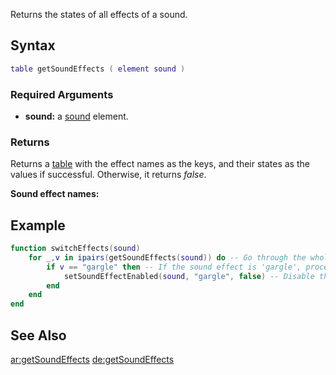 Returns the states of all effects of a sound.

Syntax
------

``` lua
table getSoundEffects ( element sound )
```

### Required Arguments

-   **sound:** a [sound](/docs/sound.md "wikilink") element.

### Returns

Returns a [table](/docs/table.md "wikilink") with the effect names as the keys, and their states as the values if successful. Otherwise, it returns *false*.

**Sound effect names:**

Example
-------

``` lua
function switchEffects(sound)
    for _,v in ipairs(getSoundEffects(sound)) do -- Go through the whole list of sound effects for the sound
        if v == "gargle" then -- If the sound effect is 'gargle', proceed
            setSoundEffectEnabled(sound, "gargle", false) -- Disable the 'gargle' -effect
        end
    end
end
```

See Also
--------

[ar:getSoundEffects](/docs/ar-getsoundeffects.md "wikilink") [de:getSoundEffects](/docs/de-getsoundeffects.md "wikilink")
